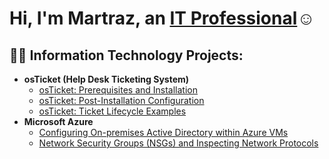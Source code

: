 <h1>Hi, I'm Martraz, an <a href="https://linkedin.com/in/Martraz">IT Professional</a>☺</h1>

<h2>👨‍💻 Information Technology Projects:</h2>

- <b>osTicket (Help Desk Ticketing System)</b>
  - [osTicket: Prerequisites and Installation](https://github.com/martrazstiles/OsTicket-Prerequisites.git)
  - [osTicket: Post-Installation Configuration](https://github.com/martrazstiles/Post-Install-Config.git)
  - [osTicket: Ticket Lifecycle Examples](https://github.com/martrazstiles/Ticket-Lifecycle.git)
- <b>Microsoft Azure</b>
  - [Configuring On-premises Active Directory within Azure VMs](https://github.com/martrazstiles/configure-ad.git)
  - [Network Security Groups (NSGs) and Inspecting Network Protocols](https://github.com/martrazstiles/Azure-Network-Protocol.git)
